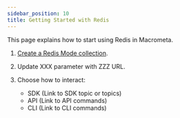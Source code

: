 ```yaml
---
sidebar_position: 10
title: Getting Started with Redis
---
```


This page explains how to start using Redis in Macrometa.

1. [Create a Redis Mode collection](../../collections/redis-mode/index.md).
2. Update XXX parameter with ZZZ URL.
3. Choose how to interact:

    - SDK (Link to SDK topic or topics)
    - API (Link to API commands)
    - CLI (Link to CLI commands)
